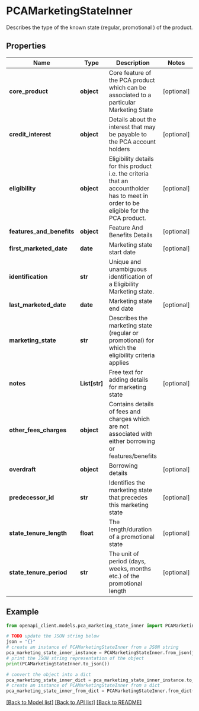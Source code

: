 # PCAMarketingStateInner

Describes the type of the known state (regular, promotional )  of the product.

## Properties

Name | Type | Description | Notes
------------ | ------------- | ------------- | -------------
**core_product** | **object** | Core feature of the PCA product which can be associated to a particular Marketing State | [optional] 
**credit_interest** | **object** | Details about the interest that may be payable to the PCA account holders | [optional] 
**eligibility** | **object** | Eligibility details for this product i.e. the criteria that an accountholder has to meet in order to be eligible for the PCA product. | [optional] 
**features_and_benefits** | **object** | Feature And Benefits Details | [optional] 
**first_marketed_date** | **date** | Marketing state start date | [optional] 
**identification** | **str** | Unique and unambiguous identification of a  Eligibility Marketing state. | 
**last_marketed_date** | **date** | Marketing state end date | [optional] 
**marketing_state** | **str** | Describes the marketing state (regular or promotional) for which the eligibility criteria applies | 
**notes** | **List[str]** | Free text for adding details for marketing state | [optional] 
**other_fees_charges** | **object** | Contains details of fees and charges which are not associated with either borrowing or features/benefits | 
**overdraft** | **object** | Borrowing details | [optional] 
**predecessor_id** | **str** | Identifies the marketing state that precedes this marketing state | [optional] 
**state_tenure_length** | **float** | The length/duration of a promotional state | [optional] 
**state_tenure_period** | **str** | The unit of period (days, weeks, months etc.) of the promotional length | [optional] 

## Example

```python
from openapi_client.models.pca_marketing_state_inner import PCAMarketingStateInner

# TODO update the JSON string below
json = "{}"
# create an instance of PCAMarketingStateInner from a JSON string
pca_marketing_state_inner_instance = PCAMarketingStateInner.from_json(json)
# print the JSON string representation of the object
print(PCAMarketingStateInner.to_json())

# convert the object into a dict
pca_marketing_state_inner_dict = pca_marketing_state_inner_instance.to_dict()
# create an instance of PCAMarketingStateInner from a dict
pca_marketing_state_inner_from_dict = PCAMarketingStateInner.from_dict(pca_marketing_state_inner_dict)
```
[[Back to Model list]](../README.md#documentation-for-models) [[Back to API list]](../README.md#documentation-for-api-endpoints) [[Back to README]](../README.md)


